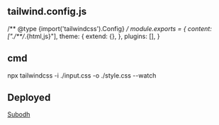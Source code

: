 ## tailwind.config.js 

/** @type {import('tailwindcss').Config} */
module.exports = {
  content: ["./**/*.{html,js}"],
  theme: {
    extend: {},
  },
  plugins: [],
}


## cmd

npx tailwindcss -i ./input.css -o ./style.css --watch


## Deployed 

[Subodh](https://subodhgaikwad70.github.io/Tailwindcss/index.html)
